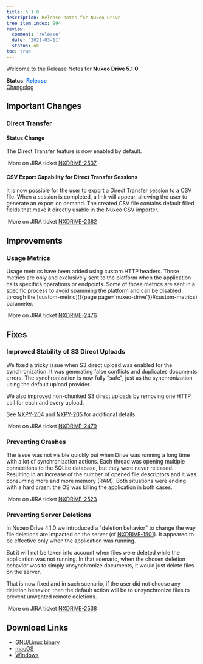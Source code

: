 ```yaml
---
title: 5.1.0
description: Release notes for Nuxeo Drive.
tree_item_index: 994
review:
  comment: 'release'
  date: '2021-03-11'
  status: ok
toc: true
---
```


Welcome to the Release Notes for **Nuxeo Drive 5.1.0**

**Status**: <font color="#0066ff">**Release**</font> </br>
<i class="fa fa-long-arrow-right" aria-hidden="true"></i> [Changelog](https://github.com/nuxeo/nuxeo-drive/blob/master/docs/changes/5.1.0.md)

## Important Changes

### Direct Transfer

#### Status Change

The Direct Transfer feature is now enabled by default.

<i class="fa fa-long-arrow-right" aria-hidden="true"></i>&nbsp;More on JIRA ticket [NXDRIVE-2537](https://jira.nuxeo.com/browse/NXDRIVE-2537)

#### CSV Export Capability for Direct Transfer Sessions

It is now possible for the user to export a Direct Transfer session to a CSV file. When a session is completed, a link will appear, allowing the user to generate an export on demand.
The created CSV file contains default filled fields that make it directly usable in the Nuxeo CSV importer.

<i class="fa fa-long-arrow-right" aria-hidden="true"></i>&nbsp;More on JIRA ticket [NXDRIVE-2382](https://jira.nuxeo.com/browse/NXDRIVE-2382)

## Improvements

### Usage Metrics

Usage metrics have been added using custom HTTP headers. Those metrics are only and exclusively sent to the platform when the application calls specifics operations or endpoints.
Some of those metrics are sent in a specific process to avoid spamming the platform and can be disabled through the [custom-metric]({{page page='nuxeo-drive'}}#custom-metrics) parameter.

<i class="fa fa-long-arrow-right" aria-hidden="true"></i>&nbsp;More on JIRA ticket [NXDRIVE-2476](https://jira.nuxeo.com/browse/NXDRIVE-2476)

## Fixes

### Improved Stability of S3 Direct Uploads

We fixed a tricky issue when S3 direct upload was enabled for the synchronization. It was generating false conflicts and duplicates documents errors.
The synchronization is now fully "safe", just as the synchronization using the default upload provider.

We also improved non-chunked S3 direct uploads by removing one HTTP call for each and every upload.

See [NXPY-204](https://jira.nuxeo.com/browse/NXPY-204) and [NXPY-205](https://jira.nuxeo.com/browse/NXPY-205) for additional details.

<i class="fa fa-long-arrow-right" aria-hidden="true"></i>&nbsp;More on JIRA ticket [NXDRIVE-2479](https://jira.nuxeo.com/browse/NXDRIVE-2479)

### Preventing Crashes

The issue was not visible quickly but when Drive was running a long time with a lot of synchronization actions. Each thread was opening multiple connections to the SQLite database, but they were never released. Resulting in an increase of the number of opened file descriptors and it was consuming more and more memory (RAM). Both situations were ending with a hard crash: the OS was killing the application in both cases.

<i class="fa fa-long-arrow-right" aria-hidden="true"></i>&nbsp;More on JIRA ticket [NXDRIVE-2523](https://jira.nuxeo.com/browse/NXDRIVE-2523)

### Preventing Server Deletions

In Nuxeo Drive 4.1.0 we introduced a "deletion behavior" to change the way file deletions are impacted on the server (cf [NXDRIVE-1501](https://jira.nuxeo.com/browse/NXDRIVE-1501)). It appeared to be effective only when the application was running.

But it will not be taken into account when files were deleted while the application was not running. In that scenario, when the chosen deletion behavior was to simply unsynchronize documents, it would just delete files on the server.

That is now fixed and in such scenario, if the user did not choose any deletion behavior, then the default action will be to unsynchronize files to prevent unwanted remote deletions.

<i class="fa fa-long-arrow-right" aria-hidden="true"></i>&nbsp;More on JIRA ticket [NXDRIVE-2538](https://jira.nuxeo.com/browse/NXDRIVE-2538)

## Download Links

- [GNU/Linux binary](https://community.nuxeo.com/static/drive-updates/release/nuxeo-drive-5.1.0-x86_64.AppImage)
- [macOS](https://community.nuxeo.com/static/drive-updates/release/nuxeo-drive-5.1.0.dmg)
- [Windows](https://community.nuxeo.com/static/drive-updates/release/nuxeo-drive-5.1.0.exe)
